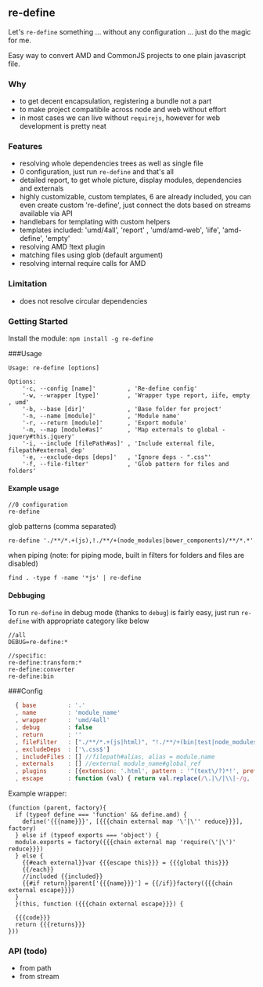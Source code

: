 ## re-define
Let's `re-define` something ... without any configuration ... just do the magic for me.

Easy way to convert AMD and CommonJS projects to one plain javascript file.

### Why
* to get decent encapsulation, registering a bundle not a part
* to make project compatibile across node and web without effort
* in most cases we can live without `requirejs`, however for web development is pretty neat

### Features
* resolving whole dependencies trees as well as single file
* 0 configuration, just run `re-define` and that's all
* detailed report, to get whole picture, display modules, dependencies and externals
* highly customizable, custom templates, 6 are already included, you can even create custom 're-define', just connect the dots based on streams available via API
* handlebars for templating with custom helpers
* templates included: 'umd/4all', 'report' , 'umd/amd-web', 'iife', 'amd-define',  'empty'
* resolving AMD !text plugin
* matching files using glob (default argument)
* resolving internal require calls for AMD

### Limitation
* does not resolve circular dependencies

### Getting Started
Install the module: `npm install -g re-define`

###Usage
```
Usage: re-define [options]

Options:
    '-c, --config [name]'         , 'Re-define config'
    '-w, --wrapper [type]'        , 'Wrapper type report, iife, empty , umd'
    '-b, --base [dir]'            , 'Base folder for project'
    '-n, --name [module]'         , 'Module name'
    '-r, --return [module]'       , 'Export module'
    '-m, --map [module#as]'       , 'Map externals to global - jquery#this.jquery'
    '-i, --include [filePath#as]' , 'Include external file, filepath#external_dep'
    '-e, --exclude-deps [deps]'   , 'Ignore deps - ".css"'
    '-f, --file-filter'           , 'Glob pattern for files and folders'
```

#### Example usage
```
//0 configuration
re-define 
```

glob patterns (comma separated) 
```
re-define './**/*.+(js),!./**/+(node_modules|bower_components)/**/*.*'
```

when piping 
(note: for piping mode, built in filters for folders and files are disabled)

```
find . -type f -name '*js' | re-define
```

#### Debbuging
To run `re-define` in debug mode (thanks to `debug`) is fairly easy, just run `re-define` with appropriate category like below

```
//all
DEBUG=re-define:* 

//specific:
re-define:transform:* 
re-define:converter
re-define:bin
```

###Config
```js
  { base         : '.'
  , name         : 'module_name'
  , wrapper      : 'umd/4all'
  , debug        : false
  , return       : ''
  , fileFilter   : ["./**/*.+(js|html)", "!./**/+(bin|test|node_modules|bower_components)/**/*.*"]
  , excludeDeps  : ['\.css$']
  , includeFiles : [] //filepath#alias, alias = module.name
  , externals    : [] //external module_name#global_ref
  , plugins      : [{extension: '.html', pattern : '^(text\/?)*!', prefix : 'txt_'}]
  , escape       : function (val) { return val.replace(/\.|\/|\\|-/g, '_') }
```

Example wrapper:
```
(function (parent, factory){
  if (typeof define === 'function' && define.amd) {
    define('{{{name}}}', [{{{chain external map '\'|\'' reduce}}}], factory)
  } else if (typeof exports === 'object') {
  module.exports = factory({{{chain external map 'require(\'|\')' reduce}}})
  } else {
    {{#each external}}var {{{escape this}}} = {{{global this}}}
    {{/each}}
    //included {{included}}
    {{#if return}}parent['{{{name}}}'] = {{/if}}factory({{{chain external escape}}})
  }
  }(this, function ({{{chain external escape}}}) {

  {{{code}}}
  return {{{returns}}}
}))
```

### API (todo)
* from path
* from stream
